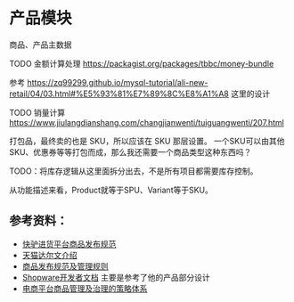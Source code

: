 # 产品模块

商品、产品主数据

TODO 金额计算处理 https://packagist.org/packages/tbbc/money-bundle

参考 https://zq99299.github.io/mysql-tutorial/ali-new-retail/04/03.html#%E5%93%81%E7%89%8C%E8%A1%A8 这里的设计

TODO 销量计算 https://www.jiulangdianshang.com/changjianwenti/tuiguangwenti/207.html

打包品，最终卖的也是 SKU，所以应该在 SKU 那层设置。
一个SKU可以由其他SKU、优惠券等等打包而成，那么我还需要一个商品类型这种东西吗？

TODO：将库存逻辑从这里面拆分出去，不是所有项目都需要库存控制。

从功能描述来看，Product就等于SPU、Variant等于SKU。

## 参考资料：

* [快驴进货平台商品发布规范](https://rules-center.meituan.com/m/detail/guize/264?activeRule=1&commonType=17)
* [天猫达尔文介绍](https://developer.alibaba.com/docs/doc.htm?spm=a219a.7629140.0.0.4d9775feZoWKMw&treeId=1&articleId=108954&docType=1)
* [商品发布规范及管理规则](http://www.ycbon.com/vip_doc/18692415.html)
* [Shopware开发者文档](https://developer.shopware.com/docs/concepts/commerce/catalog/sales-channels) 主要是参考了他的产品部分设计
* [电商平台商品管理及治理的策略体系](https://www.woshipm.com/operate/4707858.html)
